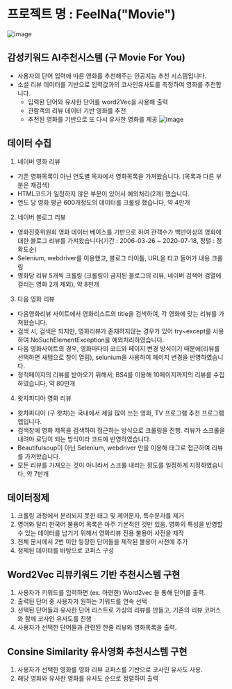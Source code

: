# 프로젝트 명 : FeelNa("Movie")
 ![image](https://user-images.githubusercontent.com/63627273/88988843-0632fc00-d315-11ea-90ab-67ff8fe7f458.png)

## 감성키워드 AI추천시스템 (구 Movie For You)
- 사용자의 단어 입력에 따른 영화를 추천해주는 인공지능 추천 시스템입니다.
- 소셜 리뷰 데이터를 기반으로 입력값과의 코사인유사도를 측정하여 영화를 추천합니다.
  - 입력된 단어와 유사한 단어를 word2Vec을 사용해 출력
  - 관람객의 리뷰 데이터 기반 영화를 추천
  - 추천된 영화를 기반으로 또 다시 유사한 영화를 제공
  ![image](https://user-images.githubusercontent.com/63627273/88991214-0b934500-d31b-11ea-9a49-4c9df24814ae.png)
## 데이터 수집
1. 네이버 영화 리뷰
  - 기존 영화목록이 아닌 연도별 목차에서 영화목록을 가져왔습니다. (목록과 다른 부분은 재검색)
  - HTML코드가 일정하지 않은 부분이 있어서 예외처리(2개) 했습니다.
  - 연도 당 영화 평균 600개정도의 데이터를 크롤링 했습니다, 약 4만개
2. 네이버 블로그 리뷰
  - 영화진흥위원회 영화 데이터 베이스를 기반으로 하여 관객수가 백만이상의 영화에 대한 블로그 리뷰를 가져왔습니다(기간 : 2006-03-26 ~ 2020-07-18, 정렬 : 정확도순)
  - Selenium, webdriver를 이용했고, 블로그 타이틀, URL을 타고 들어가 내용 크롤링
  - 영화당 리뷰 5개씩 크롤링 (크롤링이 금지된 블로그의 리뷰, 네이버 검색어 검열에 걸리는 영화 2개 제외), 약 8천개
3. 다음 영화 리뷰
  - 다음영화리뷰 사이트에서 영화리스트의 title을 검색하여, 각 영화에 맞는 리뷰를 가져왔습니다.  
  - 검색 시, 검색은 되지만, 영화리뷰가 존재하지않는 경우가 있어 try~except를 사용하여  NoSuchElementException을 예외처리하였습니다.     
  - 다음 영화사이트의 경우, 영화마다의 코드와 페이지 변경 방식이기 때문에(리뷰를 선택하면 새탭으로 창이 열림), selunium을 사용하여 페이지 변경을 반영하였습니다.     
  - 정적페이지의 리뷰를 받아오기 위해서, BS4를 이용해 10페이지까지의 리뷰를 수집하였습니다, 약 80만개
4. 왓챠피디아 영화 리뷰
  - 왓챠피디아 (구 왓챠)는 국내에서 제일 많이 쓰는 영화, TV 프로그램 추천 프로그램 앱입니다.  
  - 검색창에 영화 제목을 검색하여 접근하는 방식으로 크롤링을 진행. 리뷰가 스크롤을 내려야 로딩이 되는 방식이라 코드에 반영하였습니다. 
  - Beautifulsoup이 아닌 Selenium, webdriver 만을 이용해 태그로 접근하여 리뷰를 가져왔습니다. 
  - 모든 리뷰를 가져오는 것이 아니라서 스크롤 내리는 정도를 일정하게 지정하였습니다, 약 7만개
## 데이터정제
1. 크롤링 과정에서 분리되지 못한 태그 및 제어문자, 특수문자를 제거
2. 영어와 달리 한국어 불용어 목록은 아주 기본적인 것만 있음. 영화의 특성을 반영할 수 있는 데이터를 남기기 위해서 영화리뷰 전용 불용어 사전을 제작
3. 전체 문서에서 2번 미만 등장한 단어들을 제작된 불용어 사전에 추가
3. 정제된 데이터를 바탕으로 코퍼스 구성
## Word2Vec 리뷰키워드 기반 추천시스템 구현
1. 사용자가 키워드를 입력하면 (ex. 아련한) Word2vec 을 통해 단어를 출력. 
2. 출력된 단어 중 사용자가 원하는 키워드를 연속 선택
3. 선택된 단어들과 유사한 단어 리스트로 가상의 리뷰를 만들고, 기존의 리뷰 코퍼스와 함께 코사인 유사도를 진행
4. 사용자가 선택한 단어들과 관련된 한줄 리뷰와 영화목록을 출력.
## Consine Similarity 유사영화 추천시스템 구현
1. 사용자가 선택한 영화를 영화 리뷰 코퍼스를 기반으로 코사인 유사도 사용.
2. 해당 영화와 유사한 영화를 유사도 순으로 정렬하여 출력
